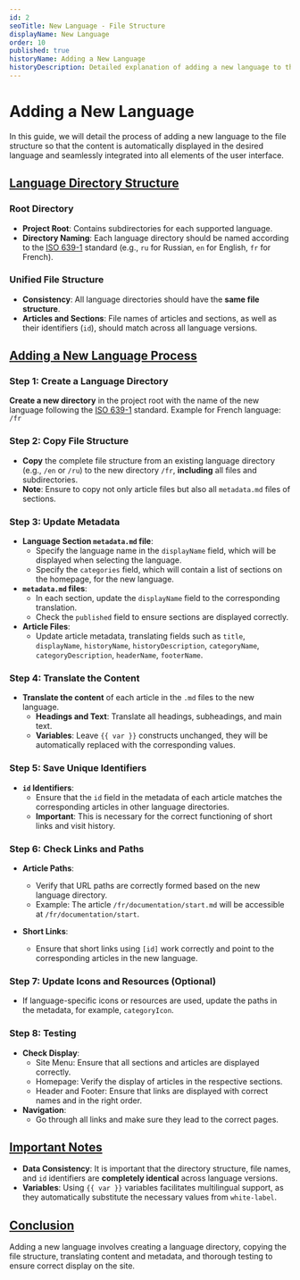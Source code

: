 ```yaml
---
id: 2
seoTitle: New Language - File Structure
displayName: New Language
order: 10
published: true
historyName: Adding a New Language
historyDescription: Detailed explanation of adding a new language to the site, maintaining the structure, and correctly translating the content.
---
```


# Adding a New Language

In this guide, we will detail the process of adding a new language to the file structure so that the content is automatically displayed in the desired language and seamlessly integrated into all elements of the user interface.


## [Language Directory Structure](structure)

### Root Directory

- **Project Root**: Contains subdirectories for each supported language.
- **Directory Naming**: Each language directory should be named according to the [ISO 639-1](https://en.wikipedia.org/wiki/List_of_ISO_639-1_codes) standard (e.g., `ru` for Russian, `en` for English, `fr` for French).

### Unified File Structure

- **Consistency**: All language directories should have the **same file structure**.
- **Articles and Sections**: File names of articles and sections, as well as their identifiers (`id`), should match across all language versions.


## [Adding a New Language Process](process)

### Step 1: Create a Language Directory

**Create a new directory** in the project root with the name of the new language following the [ISO 639-1](https://en.wikipedia.org/wiki/List_of_ISO_639-1_codes) standard.
Example for French language: `/fr`

### Step 2: Copy File Structure

- **Copy** the complete file structure from an existing language directory (e.g., `/en` or `/ru`) to the new directory `/fr`, **including** all files and subdirectories.
- **Note**: Ensure to copy not only article files but also all `metadata.md` files of sections.

### Step 3: Update Metadata

- **Language Section `metadata.md` file**:
  - Specify the language name in the `displayName` field, which will be displayed when selecting the language.
  - Specify the `categories` field, which will contain a list of sections on the homepage, for the new language.
- **`metadata.md` files**:
  - In each section, update the `displayName` field to the corresponding translation.
  - Check the `published` field to ensure sections are displayed correctly.
- **Article Files**:
  - Update article metadata, translating fields such as `title`, `displayName`, `historyName`, `historyDescription`, `categoryName`, `categoryDescription`, `headerName`, `footerName`.

### Step 4: Translate the Content

- **Translate the content** of each article in the `.md` files to the new language.
  - **Headings and Text**: Translate all headings, subheadings, and main text.
  - **Variables**: Leave `{{ var }}` constructs unchanged, they will be automatically replaced with the corresponding values.

### Step 5: Save Unique Identifiers

- **`id` Identifiers**:
  - Ensure that the `id` field in the metadata of each article matches the corresponding articles in other language directories.
  - **Important**: This is necessary for the correct functioning of short links and visit history.

### Step 6: Check Links and Paths

- **Article Paths**:

  - Verify that URL paths are correctly formed based on the new language directory.
  - Example: The article `/fr/documentation/start.md` will be accessible at `/fr/documentation/start`.

- **Short Links**:
  - Ensure that short links using `[id]` work correctly and point to the corresponding articles in the new language.

### Step 7: Update Icons and Resources (Optional)

- If language-specific icons or resources are used, update the paths in the metadata, for example, `categoryIcon`.

### Step 8: Testing

- **Check Display**:
  - Site Menu: Ensure that all sections and articles are displayed correctly.
  - Homepage: Verify the display of articles in the respective sections.
  - Header and Footer: Ensure that links are displayed with correct names and in the right order.
- **Navigation**:
  - Go through all links and make sure they lead to the correct pages.


## [Important Notes](notes)

- **Data Consistency**: It is important that the directory structure, file names, and `id` identifiers are **completely identical** across language versions.
- **Variables**: Using `{{ var }}` variables facilitates multilingual support, as they automatically substitute the necessary values from `white-label`.


## [Conclusion](conclusion)

Adding a new language involves creating a language directory, copying the file structure, translating content and metadata, and thorough testing to ensure correct display on the site.
